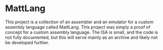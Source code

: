 # MattLang

This project is a collection of an assembler and an emulator for a custom assembly language called MattLang. This project was simply a proof of concept for a custom assembly language. The ISA is small, and the code is not fully documented, but this will serve mainly as an archive and likely not be developed further.
